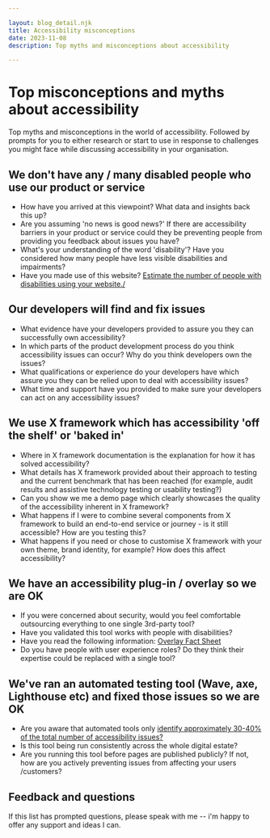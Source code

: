 ```yaml
---

layout: blog_detail.njk
title: Accessibility misconceptions
date: 2023-11-08
description: Top myths and misconceptions about accessibility

---
```


# Top misconceptions and myths about accessibility

Top myths and misconceptions in the world of accessibility. Followed by prompts for you to either research or start to use in response to challenges you might face while discussing accessibility in your organisation. 

## We don't have any / many disabled people who use our product or service

- How have you arrived at this viewpoint? What data and insights back this up?
- Are you assuming 'no news is good news?' If there are accessibility barriers in your product or service could they be preventing people from providing you feedback about issues you have?
- What's your understanding of the word 'disability'? Have you considered how many people have less visible disabilities and impairments?
- Have you made use of this website? <a href="https://how-many.herokuapp.com/">Estimate the number of people with disabilities using your website./</a>  

## Our developers will find and fix issues

- What evidence have your developers provided to assure you they can successfully own accessibility?
- In which parts of the product development process do you think accessibility issues can occur? Why do you think developers own the issues?
- What qualifications or experience do your developers have which assure you they can be relied upon to deal with accessibility issues?
- What time and support have you provided to make sure your developers can act on any accessibility issues?

## We use X framework  which has accessibility 'off the shelf' or 'baked in'

- Where in X framework documentation is the explanation for how it has solved accessibility? 
- What details has X framework provided about their approach to testing and the current benchmark that has been reached (for example, audit results and assistive technology testing or usability testing?)
- Can you show we me a demo page which clearly showcases the quality of the accessibility inherent in X framework?
- What happens if I were to combine several components from X framework to build an end-to-end service or journey - is it still accessible? How are you testing this?
- What happens if you need or chose to customise X framework with your own theme, brand identity, for example? How does this affect accessibility?

## We have an accessibility plug-in / overlay so we are OK

- If you were concerned about security, would you feel comfortable outsourcing everything to one single 3rd-party tool?
- Have you validated this tool works with people with disabilities?
- Have you read the following information: <a href="https://overlayfactsheet.com/">Overlay Fact Sheet</a>
- Do you have people with user experience roles? Do they think their expertise could be replaced with a single tool?

## We've ran an automated testing tool (Wave, axe, Lighthouse etc) and fixed those issues so we are OK

- Are you aware that automated tools only <a href="https://karlgroves.com/web-accessibility-testing-what-can-be-tested-and-how/">identify approximately 30-40% of the total number of accessibility issues?</a>
- Is this tool being run consistently across the whole digital estate?
- Are you running this tool before pages are published publicly? If not, how are you actively preventing issues from affecting your users /customers?

## Feedback and questions

If this list has prompted questions, please speak with me -- i'm happy to offer any support and ideas I can. 



